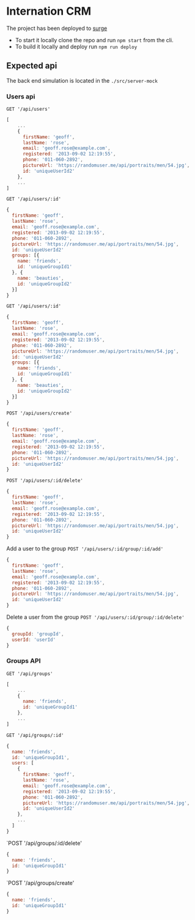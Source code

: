 # Internation CRM

The project has been deployed to [surge](http://antoniopuero.surge.sh)

* To start it locally clone the repo and run `npm start` from the cli.
* To build it locally and deploy run `npm run deploy`

## Expected api

The back end simulation is located in the `./src/server-mock`

### Users api

`GET '/api/users'`

```javascript
[
    ...
    {
      firstName: 'geoff',
      lastName: 'rose',
      email: 'geoff.rose@example.com',
      registered: '2013-09-02 12:19:55',
      phone: '011-060-2892',
      pictureUrl: 'https://randomuser.me/api/portraits/men/54.jpg',
      id: 'uniqueUserId2'
    },
    ...
]
```

`GET '/api/users/:id'`

```javascript
{
  firstName: 'geoff',
  lastName: 'rose',
  email: 'geoff.rose@example.com',
  registered: '2013-09-02 12:19:55',
  phone: '011-060-2892',
  pictureUrl: 'https://randomuser.me/api/portraits/men/54.jpg',
  id: 'uniqueUserId2'
  groups: [{
    name: 'friends',
    id: 'uniqueGroupId1'
  }, {
    name: 'beauties',
    id: 'uniqueGroupId2'
  }]
}
```

`GET '/api/users/:id'`

```javascript
{
  firstName: 'geoff',
  lastName: 'rose',
  email: 'geoff.rose@example.com',
  registered: '2013-09-02 12:19:55',
  phone: '011-060-2892',
  pictureUrl: 'https://randomuser.me/api/portraits/men/54.jpg',
  id: 'uniqueUserId2'
  groups: [{
    name: 'friends',
    id: 'uniqueGroupId1'
  }, {
    name: 'beauties',
    id: 'uniqueGroupId2'
  }]
}
```

`POST '/api/users/create'`

```javascript
{
  firstName: 'geoff',
  lastName: 'rose',
  email: 'geoff.rose@example.com',
  registered: '2013-09-02 12:19:55',
  phone: '011-060-2892',
  pictureUrl: 'https://randomuser.me/api/portraits/men/54.jpg',
  id: 'uniqueUserId2'
}
```

`POST '/api/users/:id/delete'`

```javascript
{
  firstName: 'geoff',
  lastName: 'rose',
  email: 'geoff.rose@example.com',
  registered: '2013-09-02 12:19:55',
  phone: '011-060-2892',
  pictureUrl: 'https://randomuser.me/api/portraits/men/54.jpg',
  id: 'uniqueUserId2'
}
```

Add a user to the group
`POST '/api/users/:id/group/:id/add'`

```javascript
{
  firstName: 'geoff',
  lastName: 'rose',
  email: 'geoff.rose@example.com',
  registered: '2013-09-02 12:19:55',
  phone: '011-060-2892',
  pictureUrl: 'https://randomuser.me/api/portraits/men/54.jpg',
  id: 'uniqueUserId2'
}
```

Delete a user from the group
`POST '/api/users/:id/group/:id/delete'`

```javascript
{
  groupId: 'groupId',
  userId: 'userId'
}
```

### Groups API

`GET '/api/groups'`

```javascript
[
    ...
    {
      name: 'friends',
      id: 'uniqueGroupId1'
    },
    ...
]
```

`GET '/api/groups/:id'`

```javascript
{
  name: 'friends',
  id: 'uniqueGroupId1',
  users: [
    {
      firstName: 'geoff',
      lastName: 'rose',
      email: 'geoff.rose@example.com',
      registered: '2013-09-02 12:19:55',
      phone: '011-060-2892',
      pictureUrl: 'https://randomuser.me/api/portraits/men/54.jpg',
      id: 'uniqueUserId2'
    },
    ...
  ]
}
```

`POST '/api/groups/:id/delete'

```javascript
{
  name: 'friends',
  id: 'uniqueGroupId1'
}
````

`POST '/api/groups/create'

```javascript
{
  name: 'friends',
  id: 'uniqueGroupId1'
}
````